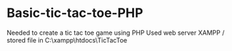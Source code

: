 # Basic-tic-tac-toe-PHP
Needed to create a tic tac toe game using PHP
Used web server XAMPP / stored file in C:\xampp\htdocs\TicTacToe
